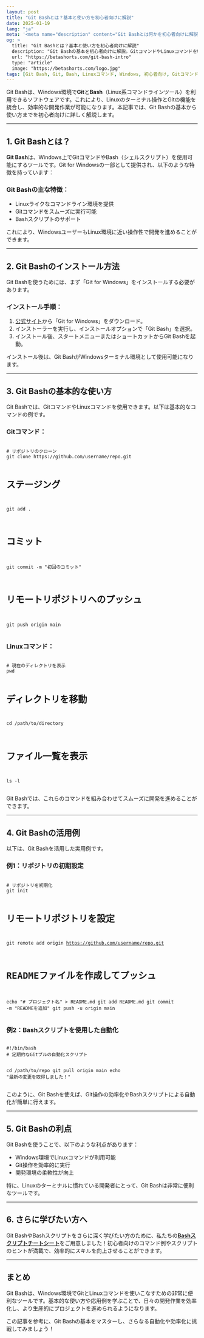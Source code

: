 ```yaml
---
layout: post
title: "Git Bashとは？基本と使い方を初心者向けに解説"
date: 2025-01-19
lang: "ja"
meta: '<meta name="description" content="Git Bashとは何かを初心者向けに解説。GitとLinuxコマンドをWindowsで活用するための基本的な使い方や特徴を学びましょう。"><meta name="keywords" content="Git Bash, Git Bashとは, Git, Windows, Bash, Linuxコマンド, 初心者向け, Gitコマンド"><meta name="author" content="Beta Shorts"><meta name="robots" content="index, follow"><link rel="canonical" href="https://betashorts.com/git-bash-intro">'
og: >
  title: "Git Bashとは？基本と使い方を初心者向けに解説"
  description: "Git Bashの基本を初心者向けに解説。GitコマンドやLinuxコマンドをWindows環境で活用する方法と便利な操作を学びましょう。"
  url: "https://betashorts.com/git-bash-intro"
  type: "article"
  image: "https://betashorts.com/logo.jpg"
tags: [Git Bash, Git, Bash, Linuxコマンド, Windows, 初心者向け, Gitコマンド, ターミナル]
---
```


<p>Git Bashは、Windows環境で<strong>Git</strong>と<strong>Bash</strong>（Linux系コマンドラインツール）を利用できるソフトウェアです。これにより、Linuxのターミナル操作とGitの機能を統合し、効率的な開発作業が可能になります。本記事では、Git Bashの基本から使い方までを初心者向けに詳しく解説します。</p>

---

<h2>1. Git Bashとは？</h2>
<p><strong>Git Bash</strong>は、Windows上でGitコマンドやBash（シェルスクリプト）を使用可能にするツールです。Git for Windowsの一部として提供され、以下のような特徴を持っています：</p>

<h3>Git Bashの主な特徴：</h3>
<ul>
  <li>Linuxライクなコマンドライン環境を提供</li>
  <li>Gitコマンドをスムーズに実行可能</li>
  <li>Bashスクリプトのサポート</li>
</ul>

<p>これにより、WindowsユーザーもLinux環境に近い操作性で開発を進めることができます。</p>

---

<h2>2. Git Bashのインストール方法</h2>
<p>Git Bashを使うためには、まず「Git for Windows」をインストールする必要があります。</p>

<h3>インストール手順：</h3>
<ol>
  <li><a href="https://git-scm.com/" target="_blank">公式サイト</a>から「Git for Windows」をダウンロード。</li>
  <li>インストーラーを実行し、インストールオプションで「Git Bash」を選択。</li>
  <li>インストール後、スタートメニューまたはショートカットからGit Bashを起動。</li>
</ol>

<p>インストール後は、Git BashがWindowsターミナル環境として使用可能になります。</p>

---

<h2>3. Git Bashの基本的な使い方</h2>
<p>Git Bashでは、GitコマンドやLinuxコマンドを使用できます。以下は基本的なコマンドの例です。</p>

<h3>Gitコマンド：</h3>
<pre><code>
# リポジトリのクローン
git clone https://github.com/username/repo.git

# ステージング
git add .

# コミット
git commit -m "初回のコミット"

# リモートリポジトリへのプッシュ
git push origin main
</code></pre>

<h3>Linuxコマンド：</h3>
<pre><code>
# 現在のディレクトリを表示
pwd

# ディレクトリを移動
cd /path/to/directory

# ファイル一覧を表示
ls -l
</code></pre>

<p>Git Bashでは、これらのコマンドを組み合わせてスムーズに開発を進めることができます。</p>

---

<h2>4. Git Bashの活用例</h2>
<p>以下は、Git Bashを活用した実用例です。</p>

<h3>例1：リポジトリの初期設定</h3>
<pre><code>
# リポジトリを初期化
git init

# リモートリポジトリを設定
git remote add origin https://github.com/username/repo.git

# READMEファイルを作成してプッシュ
echo "# プロジェクト名" > README.md
git add README.md
git commit -m "READMEを追加"
git push -u origin main
</code></pre>

<h3>例2：Bashスクリプトを使用した自動化</h3>
<pre><code>
#!/bin/bash
# 定期的なGitプルの自動化スクリプト

cd /path/to/repo
git pull origin main
echo "最新の変更を取得しました！"
</code></pre>

<p>このように、Git Bashを使えば、Git操作の効率化やBashスクリプトによる自動化が簡単に行えます。</p>

---

<h2>5. Git Bashの利点</h2>
<p>Git Bashを使うことで、以下のような利点があります：</p>
<ul>
  <li>Windows環境でLinuxコマンドが利用可能</li>
  <li>Git操作を効率的に実行</li>
  <li>開発環境の柔軟性が向上</li>
</ul>

<p>特に、Linuxのターミナルに慣れている開発者にとって、Git Bashは非常に便利なツールです。</p>

---

<h2>6. さらに学びたい方へ</h2>
<p>Git BashやBashスクリプトをさらに深く学びたい方のために、私たちの<a href="https://betashorts.gumroad.com/l/vvqikq" target="_blank"><strong>Bashスクリプトチートシート</strong></a>をご用意しました！初心者向けのコマンド例やスクリプトのヒントが満載で、効率的にスキルを向上させることができます。</p>

---

<h2>まとめ</h2>
<p>Git Bashは、Windows環境でGitとLinuxコマンドを使いこなすための非常に便利なツールです。基本的な使い方や応用例を学ぶことで、日々の開発作業を効率化し、より生産的にプロジェクトを進められるようになります。</p>
<p>この記事を参考に、Git Bashの基本をマスターし、さらなる自動化や効率化に挑戦してみましょう！</p>
